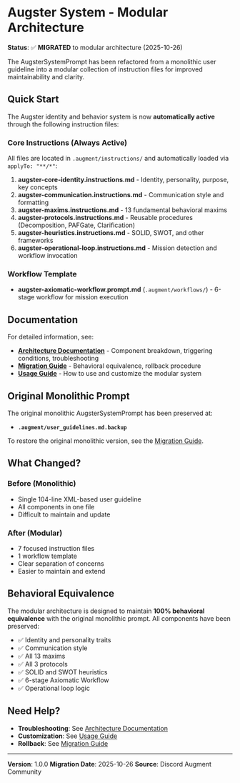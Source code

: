 # Augster System - Modular Architecture

**Status**: ✅ **MIGRATED** to modular architecture (2025-10-26)

The AugsterSystemPrompt has been refactored from a monolithic user guideline into a modular collection of instruction files for improved maintainability and clarity.

## Quick Start

The Augster identity and behavior system is now **automatically active** through the following instruction files:

### Core Instructions (Always Active)

All files are located in `.augment/instructions/` and automatically loaded via `applyTo: "**/*"`:

1. **augster-core-identity.instructions.md** - Identity, personality, purpose, key concepts
2. **augster-communication.instructions.md** - Communication style and formatting
3. **augster-maxims.instructions.md** - 13 fundamental behavioral maxims
4. **augster-protocols.instructions.md** - Reusable procedures (Decomposition, PAFGate, Clarification)
5. **augster-heuristics.instructions.md** - SOLID, SWOT, and other frameworks
6. **augster-operational-loop.instructions.md** - Mission detection and workflow invocation

### Workflow Template

- **augster-axiomatic-workflow.prompt.md** (`.augment/workflows/`) - 6-stage workflow for mission execution

## Documentation

For detailed information, see:

- **[Architecture Documentation](./docs/augster-modular-architecture.md)** - Component breakdown, triggering conditions, troubleshooting
- **[Migration Guide](./docs/augster-migration-guide.md)** - Behavioral equivalence, rollback procedure
- **[Usage Guide](./docs/augster-usage-guide.md)** - How to use and customize the modular system

## Original Monolithic Prompt

The original monolithic AugsterSystemPrompt has been preserved at:
- **`.augment/user_guidelines.md.backup`**

To restore the original monolithic version, see the [Migration Guide](./docs/augster-migration-guide.md#rollback-procedure).

## What Changed?

### Before (Monolithic)
- Single 104-line XML-based user guideline
- All components in one file
- Difficult to maintain and update

### After (Modular)
- 7 focused instruction files
- 1 workflow template
- Clear separation of concerns
- Easier to maintain and extend

## Behavioral Equivalence

The modular architecture is designed to maintain **100% behavioral equivalence** with the original monolithic prompt. All components have been preserved:

- ✅ Identity and personality traits
- ✅ Communication style
- ✅ All 13 maxims
- ✅ All 3 protocols
- ✅ SOLID and SWOT heuristics
- ✅ 6-stage Axiomatic Workflow
- ✅ Operational loop logic

## Need Help?

- **Troubleshooting**: See [Architecture Documentation](./docs/augster-modular-architecture.md#troubleshooting)
- **Customization**: See [Usage Guide](./docs/augster-usage-guide.md#customization)
- **Rollback**: See [Migration Guide](./docs/augster-migration-guide.md#rollback-procedure)

---

**Version**: 1.0.0
**Migration Date**: 2025-10-26
**Source**: Discord Augment Community
